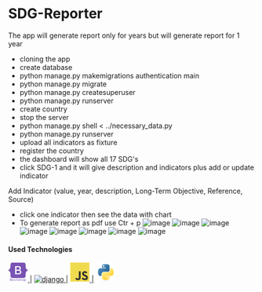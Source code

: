 # SDG-Reporter

The app will generate report only for years but will generate report for 1 year 
- cloning the app
- create database 
- python manage.py makemigrations authentication main
- python manage.py migrate
- python manage.py createsuperuser
- python manage.py runserver
- create country
- stop the server
- python manage.py shell < ../necessary_data.py
- python manage.py runserver
- upload all indicators as fixture
- register the country
- the dashboard will show all 17 SDG's
- click SDG-1 and it will give description and indicators plus add or update indicator

Add Indicator (value, year, description, Long-Term Objective, Reference, Source)
- click one indicator then see the data with chart
- To generate report as pdf use Ctr + p
![image](https://user-images.githubusercontent.com/51055556/190931783-5fc71975-004e-42e5-aff1-8a5ea5d35fe5.png)
![image](https://user-images.githubusercontent.com/51055556/193348147-6c14cfd2-5f54-4bf7-8b88-fdddb4509ba1.png)
![image](https://user-images.githubusercontent.com/51055556/190931697-69919b71-3015-4cb9-8ca9-3d1036def628.png)
![image](https://user-images.githubusercontent.com/51055556/193417632-36ccc2e7-0359-47db-a9fd-3955b09209fa.png)
![image](https://user-images.githubusercontent.com/51055556/190931717-ce8d5dca-4b67-4b2b-bc71-ab83948e8c04.png)
![image](https://user-images.githubusercontent.com/51055556/190931751-845858d6-0eaa-4d0e-9fb4-7adc4b48934f.png)
![image](https://user-images.githubusercontent.com/51055556/193347781-998108e8-1842-4bef-8593-7b8b863d3d7e.png)
![image](https://user-images.githubusercontent.com/51055556/193347873-8861ffb2-06fa-487b-bace-846c26d881da.png)


#### Used Technologies
<p align="left"> <a href="https://getbootstrap.com" target="_blank"> <img src="https://raw.githubusercontent.com/devicons/devicon/master/icons/bootstrap/bootstrap-plain-wordmark.svg" alt="bootstrap" width="40" height="40"/> </a> | <a href="https://www.djangoproject.com/" target="_blank"> <img src="https://seeklogo.com/images/D/django-logo-4C5ECF7036-seeklogo.com.png" alt="django" width="40" height="40"/> </a>  | <a href="https://developer.mozilla.org/en-US/docs/Web/JavaScript" target="_blank"> <img src="https://raw.githubusercontent.com/devicons/devicon/master/icons/javascript/javascript-original.svg" alt="javascript" width="40" height="40"/> </a> | <a href="https://www.python.org" target="_blank"> <img src="https://raw.githubusercontent.com/devicons/devicon/master/icons/python/python-original.svg" alt="python" width="40" height="40"/> </a>  </p>
